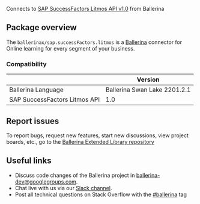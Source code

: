 Connects to [SAP SuccessFactors Litmos API v1.0](https://api.sap.com/api/LitmosAPIdetails/resource) from Ballerina

## Package overview
The `ballerinax/sap.successFactors.litmos` is a [Ballerina](https://ballerina.io/) connector for Online learning for every segment of your business.

### Compatibility
|                                 | Version                      |
|---------------------------------|------------------------------|
| Ballerina Language              | Ballerina Swan Lake 2201.2.1 |
| SAP SuccessFactors Litmos  API  | 1.0                          |
 
## Report issues
To report bugs, request new features, start new discussions, view project boards, etc., go to the [Ballerina Extended Library repository](https://github.com/ballerina-platform/ballerina-extended-library)

## Useful links
- Discuss code changes of the Ballerina project in [ballerina-dev@googlegroups.com](mailto:ballerina-dev@googlegroups.com).
- Chat live with us via our [Slack channel](https://ballerina.io/community/slack/).
- Post all technical questions on Stack Overflow with the [#ballerina](https://stackoverflow.com/questions/tagged/ballerina) tag
